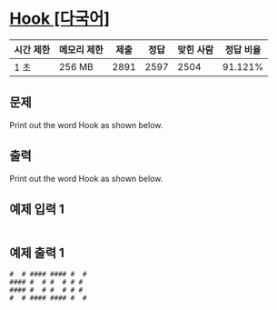 # [Hook [다국어]](https://www.acmicpc.net/problem/10189)

| 시간 제한 | 메모리 제한 | 제출 | 정답 | 맞힌 사람 | 정답 비율 |
| --- | --- | --- | --- | --- | --- |
| 1 초 | 256 MB | 2891 | 2597 | 2504 | 91.121% |

## 문제

Print out the word Hook as shown below.

## 출력

Print out the word Hook as shown below.

## 예제 입력 1

```

```

## 예제 출력 1

```
#  # #### #### #  #
#### #  # #  # # #
#### #  # #  # # #
#  # #### #### #  #
```
